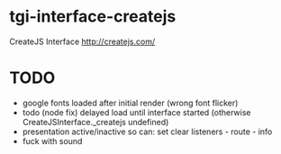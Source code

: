 # tgi-interface-createjs
CreateJS Interface http://createjs.com/

# TODO
- google fonts loaded after initial render (wrong font flicker)
- todo (node fix) delayed load until interface started (otherwise CreateJSInterface._createjs undefined)
- presentation active/inactive so can: set clear listeners - route - info
- fuck with sound
